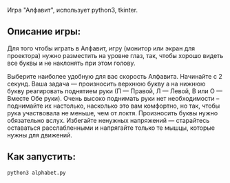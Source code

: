 Игра "Алфавит", использует python3, tkinter.

## Описание игры:

Для того чтобы играть в Алфавит, игру (монитор или экран для проектора) нужно разместить на уровне глаз, так, чтобы хорошо видеть все буквы и не наклонять при этом голову.

Выберите наиболее удобную для вас скорость Алфавита. Начинайте с 2 секунд. Ваша задача — произносить верхнюю букву а на нижнюю букву реагировать поднятием руки (П — Правой, Л — Левой, В или О — Вместе Обе руки). Очень высоко поднимать руки нет необходимости – поднимайте их настолько, насколько это вам комфортно, но так, чтобы рука участвовала не меньше, чем от локтя. Произносить буквы нужно обязательно вслух. Избегайте ненужных напряжений — старайтесь оставаться расслабленными и напрягайте только те мышцы, которые нужны для движений. 

## Как запустить:

```python3 alphabet.py```
